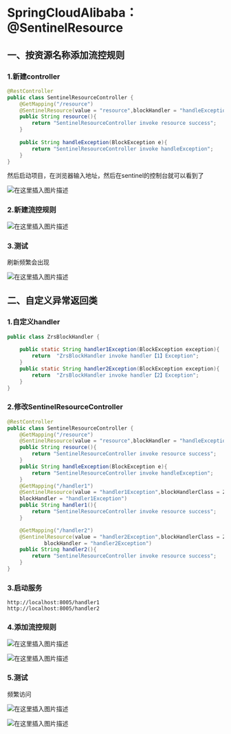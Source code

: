 # SpringCloudAlibaba：@SentinelResource

## 一、按资源名称添加流控规则

### 1.新建controller

```java
@RestController
public class SentinelResourceController {
    @GetMapping("/resource")
    @SentinelResource(value = "resource",blockHandler = "handleException")
    public String resource(){
        return "SentinelResourceController invoke resource success";
    }
    
    public String handleException(BlockException e){
        return "SentinelResourceController invoke handleException";
    }
}
```

然后启动项目，在浏览器输入地址，然后在sentinel的控制台就可以看到了

![在这里插入图片描述](https://img-blog.csdnimg.cn/2c9a8d56834b423eaf11abbeabfc8f31.png?x-oss-process=image/watermark,type_ZHJvaWRzYW5zZmFsbGJhY2s,shadow_50,text_Q1NETiBA5ouS57ud54as5aSc5ZWK,size_20,color_FFFFFF,t_70,g_se,x_16#pic_center)


### 2.新建流控规则

![在这里插入图片描述](https://img-blog.csdnimg.cn/a05ecafced3e4bf9b9a8ba52aff1446c.png?x-oss-process=image/watermark,type_ZHJvaWRzYW5zZmFsbGJhY2s,shadow_50,text_Q1NETiBA5ouS57ud54as5aSc5ZWK,size_20,color_FFFFFF,t_70,g_se,x_16#pic_center)


### 3.测试

刷新频繁会出现

![在这里插入图片描述](https://img-blog.csdnimg.cn/09c8384c2d5944e99c213b44e6b417ee.png#pic_center)


## 二、自定义异常返回类

### 1.自定义handler

```java
public class ZrsBlockHandler {
    
    public static String handler1Exception(BlockException exception){
        return  "ZrsBlockHandler invoke handler【1】Exception";
    }
    public static String handler2Exception(BlockException exception){
        return  "ZrsBlockHandler invoke handler【2】Exception";
    }
}
```

### 2.修改SentinelResourceController

```java
@RestController
public class SentinelResourceController {
    @GetMapping("/resource")
    @SentinelResource(value = "resource",blockHandler = "handleException")
    public String resource(){
        return "SentinelResourceController invoke resource success";
    }
    public String handleException(BlockException e){
        return "SentinelResourceController invoke handleException";
    }
    @GetMapping("/handler1")
    @SentinelResource(value = "handler1Exception",blockHandlerClass = ZrsBlockHandler.class,
    blockHandler = "handler1Exception")
    public String handler1(){
        return "SentinelResourceController invoke resource success";
    }

    @GetMapping("/handler2")
    @SentinelResource(value = "handler2Exception",blockHandlerClass = ZrsBlockHandler.class,
            blockHandler = "handler2Exception")
    public String handler2(){
        return "SentinelResourceController invoke resource success";
    }
}
```

### 3.启动服务

```
http://localhost:8005/handler1
http://localhost:8005/handler2
```

### 4.添加流控规则

![在这里插入图片描述](https://img-blog.csdnimg.cn/215540877c4042fb9a2209e531d624b5.png?x-oss-process=image/watermark,type_ZHJvaWRzYW5zZmFsbGJhY2s,shadow_50,text_Q1NETiBA5ouS57ud54as5aSc5ZWK,size_20,color_FFFFFF,t_70,g_se,x_16#pic_center)


![在这里插入图片描述](https://img-blog.csdnimg.cn/91b0959c724f458588c29d176a52be98.png?x-oss-process=image/watermark,type_ZHJvaWRzYW5zZmFsbGJhY2s,shadow_50,text_Q1NETiBA5ouS57ud54as5aSc5ZWK,size_20,color_FFFFFF,t_70,g_se,x_16#pic_center)


### 5.测试

频繁访问

![在这里插入图片描述](https://img-blog.csdnimg.cn/1b1343de8d7b45e7b2acb7d1dc5b7b42.png#pic_center)


![在这里插入图片描述](https://img-blog.csdnimg.cn/bad4a508556c4001a7bc3ec1b9ea5fac.png#pic_center)
